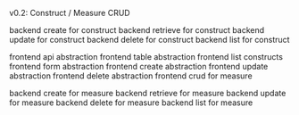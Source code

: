 
v0.2: Construct / Measure CRUD

backend create for construct
backend retrieve for construct
backend update for construct
backend delete for construct
backend list for construct

frontend api abstraction
frontend table abstraction
frontend list constructs
frontend form abstraction
frontend create abstraction
frontend update abstraction
frontend delete abstraction
frontend crud for measure

backend create for measure
backend retrieve for measure
backend update for measure
backend delete for measure
backend list for measure
